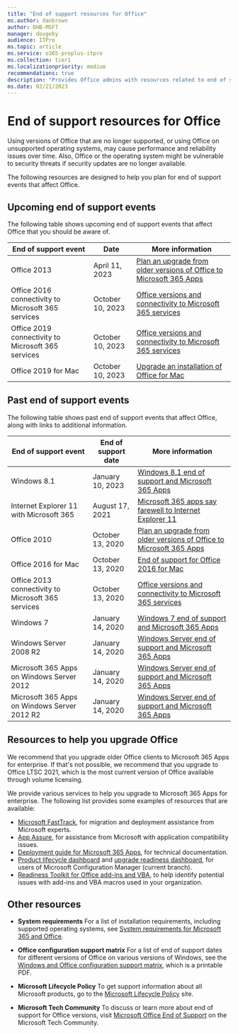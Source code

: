 ```yaml
---
title: "End of support resources for Office"
ms.author: danbrown
author: DHB-MSFT
manager: dougeby
audience: ITPro
ms.topic: article
ms.service: o365-proplus-itpro
ms.collection: tier1
ms.localizationpriority: medium
recommendations: true
description: "Provides Office admins with resources related to end of support for Office."
ms.date: 02/21/2023
---
```


# End of support resources for Office

Using versions of Office that are no longer supported, or using Office on unsupported operating systems, may cause performance and reliability issues over time. Also, Office or the operating system might be vulnerable to security threats if security updates are no longer available.

The following resources are designed to help you plan for end of support events that affect Office.

## Upcoming end of support events

The following table shows upcoming end of support events that affect Office that you should be aware of.

|End of support event  |Date |More information|
|---------|---------|---------|
|Office 2013|April 11, 2023|[Plan an upgrade from older versions of Office to Microsoft 365 Apps](plan-upgrade-older-versions-office.md)|
|Office 2016 connectivity to Microsoft 365 services|October 10, 2023|[Office versions and connectivity to Microsoft 365 services](microsoft-365-services-connectivity.md)|
|Office 2019 connectivity to Microsoft 365 services|October 10, 2023|[Office versions and connectivity to Microsoft 365 services](microsoft-365-services-connectivity.md)|
|Office 2019 for Mac|October 10, 2023|[Upgrade an installation of Office for Mac](../mac/deployment-options-for-office-for-mac.md#upgrade-an-installation-of-office-for-mac)|

## Past end of support events

The following table shows past end of support events that affect Office, along with links to additional information.

|End of support event   |End of support date |More information|
|---------|---------|---------|
|Windows 8.1|January 10, 2023|[Windows 8.1 end of support and Microsoft 365 Apps](windows-81-support.md)|
|Internet Explorer 11 with Microsoft 365|August 17, 2021|[Microsoft 365 apps say farewell to Internet Explorer 11](https://techcommunity.microsoft.com/t5/microsoft-365-blog/microsoft-365-apps-say-farewell-to-internet-explorer-11-and/ba-p/1591666)|
|Office 2010 | October 13, 2020 |[Plan an upgrade from older versions of Office to Microsoft 365 Apps](plan-upgrade-older-versions-office.md) |
|Office 2016 for Mac | October 13, 2020 | [End of support for Office 2016 for Mac](https://support.microsoft.com/office/e944a907-bbc8-4be5-918d-a514068d0056) |
|Office 2013 connectivity to Microsoft 365 services|October 13, 2020|[Office versions and connectivity to Microsoft 365 services](microsoft-365-services-connectivity.md)|
|Windows 7|January 14, 2020|[Windows 7 end of support and Microsoft 365 Apps](windows-7-support.md)|
|Windows Server 2008 R2| January 14, 2020|[Windows Server end of support and Microsoft 365 Apps](windows-server-support.md) |
|Microsoft 365 Apps on Windows Server 2012| January 14, 2020|[Windows Server end of support and Microsoft 365 Apps](windows-server-support.md) |
|Microsoft 365 Apps on Windows Server 2012 R2| January 14, 2020|[Windows Server end of support and Microsoft 365 Apps](windows-server-support.md) |

## Resources to help you upgrade Office

We recommend that you upgrade older Office clients to Microsoft 365 Apps for enterprise. If that's not possible, we recommend that you upgrade to Office LTSC 2021, which is the most current version of Office available through volume licensing.

We provide various services to help you upgrade to Microsoft 365 Apps for enterprise. The following list provides some examples of resources that are available:

- [Microsoft FastTrack](https://www.microsoft.com/fasttrack), for migration and deployment assistance from Microsoft experts.
- [App Assure](https://www.microsoft.com/fasttrack/microsoft-365/app-assure), for assistance from Microsoft with application compatibility issues.
- [Deployment guide for Microsoft 365 Apps](../deployment-guide-microsoft-365-apps.md), for technical documentation.
- [Product lifecycle dashboard](/mem/configmgr/core/clients/manage/asset-intelligence/product-lifecycle-dashboard) and [upgrade readiness dashboard](/mem/configmgr/sum/deploy-use/office-365-dashboard#bkmk_o365_readiness), for users of Microsoft Configuration Manager (current branch).
- [Readiness Toolkit for Office add-ins and VBA](../readiness-toolkit-application-compatibility-microsoft-365-apps.md), to help identify potential issues with add-ins and VBA macros used in your organization.

## Other resources

- **System requirements** For a list of installation requirements, including supported operating systems, see [System requirements for Microsoft 365 and Office](https://www.microsoft.com/microsoft-365/microsoft-365-and-office-resources).

- **Office configuration support matrix** For a list of end of support dates for different versions of Office on various versions of Windows, see the [Windows and Office configuration support matrix](https://query.prod.cms.rt.microsoft.com/cms/api/am/binary/RE2OqRI), which is a printable PDF.

- **Microsoft Lifecycle Policy** To get support information about all Microsoft products, go to the [Microsoft Lifecycle Policy](/lifecycle/) site.

- **Microsoft Tech Community** To discuss or learn more about end of support for Office versions, visit [Microsoft Office End of Support](https://techcommunity.microsoft.com/t5/microsoft-office-end-of-support/ct-p/OfficeEOS) on the Microsoft Tech Community.